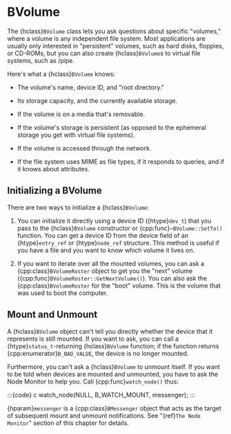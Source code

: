 # BVolume

The {hclass}`BVolume` class lets you ask questions about specific
"volumes," where a volume is any independent file system. Most applications
are usually only interested in "persistent" volumes, such as hard disks,
floppies, or CD-ROMs, but you can also create {hclass}`BVolume`s to virtual
file systems, such as /pipe.

Here's what a {hclass}`BVolume` knows:

-   The volume's name, device ID, and "root directory."

-   Its storage capacity, and the currently available storage.

-   If the volume is on a media that's removable.

-   If the volume's storage is persistent (as opposed to the ephemeral storage
you get with virtual file systems).

-   If the volume is accessed through the network.

-   If the file system uses MIME as file types, if it responds to queries, and
if it knows about attributes.

## Initializing a BVolume

There are two ways to initialize a {hclass}`BVolume`:

1.    You can initialize it directly using a device ID ({htype}`dev_t`) that you
pass to the {hclass}`BVolume` constructor or {cpp:func}`~BVolume::SetTo()`
function. You can get a device ID from the device field of an
{htype}`entry_ref` or {htype}`node_ref` structure. This method is useful if
you have a file and you want to know which volume it lives on.

2.    If you want to iterate over all the mounted volumes, you can ask a
{cpp:class}`BVolumeRoster` object to get you the "next" volume
({cpp:func}`BVolumeRoster::GetNextVolume()`). You can also ask the
{cpp:class}`BVolumeRoster` for the "boot" volume. This is the volume that
was used to boot the computer.

## Mount and Unmount

A {hclass}`BVolume` object can't tell you directly whether the device that
it represents is still mounted. If you want to ask, you can call a
{htype}`status_t`-returning {hclass}`BVolume` function; if the function
returns {cpp:enumerator}`B_BAD_VALUE`, the device is no longer mounted.

Furthermore, you can't ask a {hclass}`BVolume` to unmount itself. If you
want to be told when devices are mounted and unmounted, you have to ask the
Node Monitor to help you. Call {cpp:func}`watch_node()` thus:

:::{code} c
watch_node(NULL, B_WATCH_MOUNT, messenger);
:::

{hparam}`messenger` is a {cpp:class}`BMessenger` object that acts as the
target of subsequent mount and unmount notifications. See "{ref}`The Node
Monitor`" section of this chapter for details.
